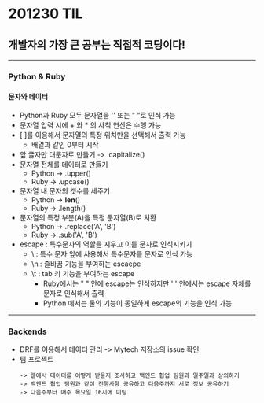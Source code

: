# 201230 TIL
## 개발자의 가장 큰 공부는 직접적 코딩이다!
--------------------------------
### Python & Ruby
  #### 문자와 데이터
  * Python과 Ruby 모두 문자열을 '' 또는 " "로 인식 가능
  * 문자열 입력 시에 + 와 * 의 사칙 연산은 수행 가능
  * [ ]를 이용해서 문자열의 특정 위치만을 선택해서 출력 가능
    * 배열과 같인 0부터 시작
  * 앞 글자만 대문자로 만들기 -> .capitalize()
  * 문자열 전체를 데이터로 만들기
    * Python -> .upper()
    * Ruby -> .upcase()
  * 문자열 내 문자의 갯수를 세주기
    * Python -> __len__()
    * Ruby -> .length()
  * 문자열의 특정 부분(A)을 특정 문자열(B)로 치환
    * Python -> .replace('A', 'B')
    * Ruby -> .sub('A', 'B')
  * escape : 특수문자의 역할을 지우고 이를 문자로 인식시키기
    * \ : 특수 문자 앞에 사용해서 특수문자를 문자로 인식 가능
    * \n : 줄바꿈 기능을 부여하는 escaepe
    * \t : tab 키 기능을 부여하는 escape
      * Ruby에서는 " " 안에 escape는 인식하지만 ' ' 안에서는 escape 자체를 문자로 인식해서 출력
      * Python 에서는 둘의 기능이 동일하게 escape의 기능을 인식 가능
 ---------------------------------
 ### Backends
  * DRF를 이용해서 데이터 관리 -> Mytech 저장소의 issue 확인
  * 팀 프로젝트
    ```
    -> 웹에서 데이터를 어떻게 받을지 조사하고 백엔드 협업 팀원과 일주일과 상의하기
    -> 백엔드 협업 팀원과 같이 진행사항 공유하고 다음주까지 서로 정보 공유하기
    -> 다음주부터 매주 목요일 16시에 미팅
    ```
